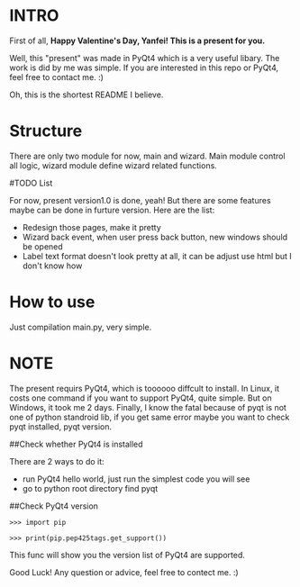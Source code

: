 
# INTRO

First of all, **Happy Valentine's Day, Yanfei! This is a present for you.**

Well, this "present" was made in PyQt4 which is a very useful libary. The work is did by me was simple. If you are interested in this repo or PyQt4, feel free to contact me. :)

Oh, this is the shortest README I believe.

# Structure

There are only two module for now, main and wizard. Main module control all logic, wizard module define wizard related functions. 

#TODO List

For now, present version1.0 is done, yeah! But there are some features maybe can be done in furture version. Here are the list:

* Redesign those pages, make it pretty
* Wizard back event, when user press back button, new windows should be opened
* Label text format doesn't look pretty at all, it can be adjust use html but I don't know how
 
# How to use

Just compilation main.py, very simple.

# NOTE

The present requirs PyQt4, which is toooooo diffcult to install. In Linux, it costs one command if you want to support PyQt4, quite simple. But on Windows, it took me 2 days. Finally, I know the fatal because of pyqt is not one of python standroid lib, if you get same error maybe you want to check pyqt installed, pyqt version. 

##Check whether PyQt4 is installed

There are 2 ways to do it:

* run PyQt4 hello world, just run the simplest code you will see
* go to python root directory find pyqt

##Check PyQt4 version

```
>>> import pip

>>> print(pip.pep425tags.get_support())
```
This func will show you the version list of PyQt4 are supported.

Good Luck! Any question or advice, feel free to contect me. :)
